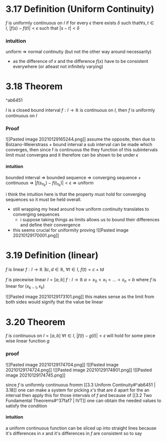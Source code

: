 # 3.17 Definition (Uniform Continuity)
$f$ is uniformly continuous on $I$ if for every $\epsilon$ there exists $\delta$ such that$\forall s,t \in I, \ |f(s)-f(t)|< \epsilon$  such that $|s-t| < \delta$

### intuition
uniform => normal continuity (but not the other way around necessarily)
- as the difference of $x$ and the difference $f(x)$ have to be consistent everywhere (or atleast not infinitely varying)

# 3.18 Theorem

^ab6451

$I$ is a closed bound interval
$f: I \rightarrow \mathbb{R}$ is continuous on $I$, then $f$ is uniformly continuous on $I$

### Proof
![[Pasted image 20210129165244.png]]
assume the opposite, then due to Bolzano-Weierstrass + bound interval a sub interval can be made which converges, then since f is continuous the they function of this subintervals limit must convergea and it therefore can be shown to be under $\epsilon$

#### intuition
bounded interval => bounded sequence => converging sequence + continuous => $|f(s_{n_{k}}) - f(t_{n_{k}})|< \epsilon$ => uniform

i think the intuition here is that the property must hold for converging sequences so it must be held overall.

- still wrapping my head around how uniform continuity translates to converging sequences
	- i suppose taking things as limits allows us to bound their differences and define their convergence
- this seems crucial for uniformity proving
![[Pasted image 20210129170001.png]]

# 3.19 Definition (linear)
$f$ is linear
$f: I \rightarrow \mathbb{R}$
$\exists c,d \in \mathbb{R}, \ \forall t \in I, \ f(t)=c+td$

$f$ is piecewise linear
$I=[a,b]$
$f: I \rightarrow \mathbb{R}$
$a=x_{0}<x_{1}< \dots < x_{n} = b$
where $f$ is linear for $(x_{k-1},x_{k})$

![[Pasted image 20210129173101.png]]
this makes sense as the limit from both sides would signify that the value be linear

# 3.20 Theorem
$f$ is continuous on $I=[a,b]$
$\forall t \in I, \ |f(t)-g(t)|<\epsilon$ will hold for some piece wise linear function $g$

### proof
![[Pasted image 20210129174704.png]]
![[Pasted image 20210129174724.png]]
![[Pasted image 20210129174801.png]]
![[Pasted image 20210129174745.png]]

 since $f$ is uniformly continuous fromm [[3.3 Uniform Continuity#^ab6451 | 3.18]] one can make a system for picking $x$'s that are $\delta$ apart for the an interval then apply this for those intervals of $f$ and because of [[3.2 Two Fundamental Theorems#^37faf7 | IVT]] one can obtain the needed values to satisfy the condition
 
 #### intuition
 a uniform continuous function can be sliced up into straight lines because it's differences in $x$ and it's differences in $f$ are consistent so to say